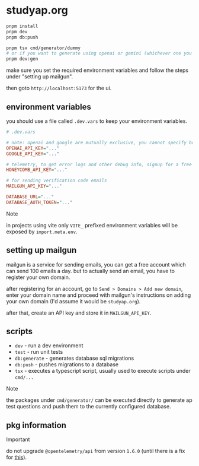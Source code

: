 # studyap.org

```bash
pnpm install
pnpm dev
pnpm db:push

pnpm tsx cmd/generator/dummy
# or if you want to generate using openai or gemini (whichever one you've configured)
pnpm dev:gen
```

make sure you set the required environment variables and follow the steps under "setting up mailgun".

then goto `http://localhost:5173` for the ui.

## environment variables

you should use a file called `.dev.vars` to keep your environment variables.

```ini
# .dev.vars

# note: openai and google are mutually exclusive, you cannot specify both api keys at the same time
OPENAI_API_KEY="..."
GOOGLE_API_KEY="..."

# telemetry, to get error logs and other debug info, signup for a free account at honeycomb.io, get an API key and put it here
HONEYCOMB_API_KEY="..."

# for sending verification code emails
MAILGUN_API_KEY="..."

DATABASE_URL="..."
DATABASE_AUTH_TOKEN="..."
```

> [!NOTE]
> in projects using vite only `VITE_` prefixed environment variables will be exposed by `import.meta.env`.

## setting up mailgun

mailgun is a service for sending emails, you can get a free account which can send 100 emails a day. but to actually send an email, you have to register your own domain.

after registering for an account, go to `Send > Domains > Add new domain`, enter your domain name and proceed with mailgun's instructions on adding your own domain (I'd assume it would be `studyap.org`).

after that, create an API key and store it in `MAILGUN_API_KEY`.

## scripts

- `dev` - run a dev environment
- `test` - run unit tests
- `db:generate` - generates database sql migrations
- `db:push` - pushes migrations to a database
- `tsx` - executes a typescript script, usually used to execute scripts under `cmd/...`

> [!NOTE]
> the packages under `cmd/generator/` can be executed directly to generate ap test questions and push them to the currently configured database.

## pkg information

> [!IMPORTANT]
> do not upgrade `@opentelemetry/api` from version `1.6.0` (until there is a fix for [this](https://github.com/evanderkoogh/otel-cf-workers/issues/115)).

